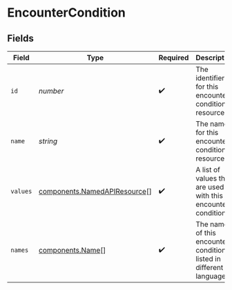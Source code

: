# EncounterCondition


## Fields

| Field                                                                        | Type                                                                         | Required                                                                     | Description                                                                  |
| ---------------------------------------------------------------------------- | ---------------------------------------------------------------------------- | ---------------------------------------------------------------------------- | ---------------------------------------------------------------------------- |
| `id`                                                                         | *number*                                                                     | :heavy_check_mark:                                                           | The identifier for this encounter condition resource                         |
| `name`                                                                       | *string*                                                                     | :heavy_check_mark:                                                           | The name for this encounter condition resource                               |
| `values`                                                                     | [components.NamedAPIResource](../../models/components/namedapiresource.md)[] | :heavy_check_mark:                                                           | A list of values that are used with this encounter condition                 |
| `names`                                                                      | [components.Name](../../models/components/name.md)[]                         | :heavy_check_mark:                                                           | The name of this encounter condition listed in different languages           |
